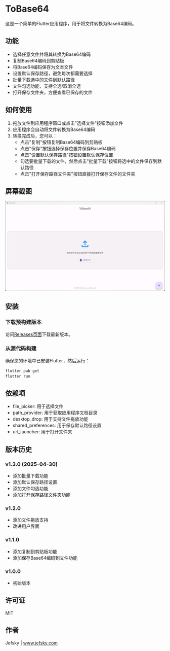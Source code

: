 # ToBase64

这是一个简单的Flutter应用程序，用于将文件转换为Base64编码。

## 功能

- 选择任意文件并将其转换为Base64编码
- 复制Base64编码到剪贴板
- 将Base64编码保存为文本文件
- 设置默认保存路径，避免每次都需要选择
- 批量下载选中的文件到默认路径
- 文件勾选功能，支持全选/取消全选
- 打开保存文件夹，方便查看已保存的文件

## 如何使用

1. 拖放文件到应用程序窗口或点击"选择文件"按钮添加文件
2. 应用程序会自动将文件转换为Base64编码
3. 转换完成后，您可以：
   - 点击"复制"按钮复制Base64编码到剪贴板
   - 点击"保存"按钮选择保存位置并保存Base64编码
   - 点击"设置默认保存路径"按钮设置默认保存位置
   - 勾选要批量下载的文件，然后点击"批量下载"按钮将选中的文件保存到默认路径
   - 点击"打开保存路径文件夹"按钮直接打开保存文件的文件夹

## 屏幕截图

![ToBase64应用截图](screenshots/screenshot.png)

## 安装

### 下载预构建版本

访问[Releases页面](https://github.com/Jefsky/ToBase64/releases)下载最新版本。

### 从源代码构建

确保您的环境中已安装Flutter，然后运行：

```bash
flutter pub get
flutter run
```

## 依赖项

- file_picker: 用于选择文件
- path_provider: 用于获取应用程序文档目录
- desktop_drop: 用于支持文件拖放功能
- shared_preferences: 用于保存默认路径设置
- url_launcher: 用于打开文件夹

## 版本历史

### v1.3.0 (2025-04-30)
- 添加批量下载功能
- 添加默认保存路径设置
- 添加文件勾选功能
- 添加打开保存路径文件夹功能

### v1.2.0
- 添加文件拖放支持
- 改进用户界面

### v1.1.0
- 添加复制到剪贴板功能
- 添加保存Base64编码到文件功能

### v1.0.0
- 初始版本

## 许可证

MIT

## 作者

Jefsky | www.jefsky.com
